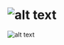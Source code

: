 ![alt text](https://aleijox7.github.io/nejo-push/web/public/img/logos/logo-black.png)
========================
![alt text](https://aleijox7.github.io/nejo-push/web/public/img/push/reportaito-miarma.gif)